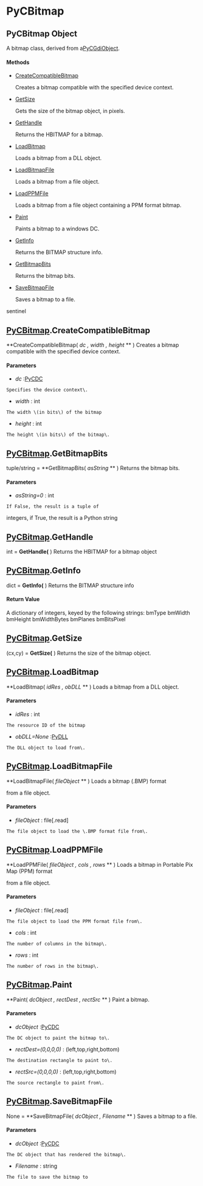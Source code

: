 # PyCBitmap

## PyCBitmap Object

A bitmap class, derived from a[PyCGdiObject](#pycgdiobject)\.

#### Methods


  - [CreateCompatibleBitmap](PyCBitmap.md#pycbitmapcreatecompatiblebitmap)

    Creates a bitmap compatible with the specified device context\.&nbsp;

  - [GetSize](PyCBitmap.md#pycbitmapgetsize)

    Gets the size of the bitmap object, in pixels\.&nbsp;

  - [GetHandle](PyCBitmap.md#pycbitmapgethandle)

    Returns the HBITMAP for a bitmap\.&nbsp;

  - [LoadBitmap](PyCBitmap.md#pycbitmaploadbitmap)

    Loads a bitmap from a DLL object\.&nbsp;

  - [LoadBitmapFile](PyCBitmap.md#pycbitmaploadbitmapfile)

    Loads a bitmap from a file object\.&nbsp;

  - [LoadPPMFile](PyCBitmap.md#pycbitmaploadppmfile)

    Loads a bitmap from a file object containing a PPM format bitmap\.&nbsp;

  - [Paint](PyCBitmap.md#pycbitmappaint)

    Paints a bitmap to a windows DC\.&nbsp;

  - [GetInfo](PyCBitmap.md#pycbitmapgetinfo)

    Returns the BITMAP structure info\.&nbsp;

  - [GetBitmapBits](PyCBitmap.md#pycbitmapgetbitmapbits)

    Returns the bitmap bits\.&nbsp;

  - [SaveBitmapFile](PyCBitmap.md#pycbitmapsavebitmapfile)

    Saves a bitmap to a file\. 

sentinel&nbsp;

## [PyCBitmap](#pycbitmap)\.CreateCompatibleBitmap

 **CreateCompatibleBitmap\( *dc*  *, width*  *, height* ** \)
Creates a bitmap compatible with the specified device context\.

#### Parameters


  -  *dc* :[PyCDC](#pycdc)

    Specifies the device context\.

  -  *width* : int

    The width \(in bits\) of the bitmap

  -  *height* : int

    The height \(in bits\) of the bitmap\.

## [PyCBitmap](#pycbitmap)\.GetBitmapBits

tuple/string \= **GetBitmapBits\( *asString* ** \)
Returns the bitmap bits\.

#### Parameters


  -  *asString\=0* : int

    If False, the result is a tuple of 

integers, if True, the result is a Python string

## [PyCBitmap](#pycbitmap)\.GetHandle

int \= **GetHandle\(** \)
Returns the HBITMAP for a bitmap object

## [PyCBitmap](#pycbitmap)\.GetInfo

dict \= **GetInfo\(** \)
Returns the BITMAP structure info

#### Return Value
A dictionary of integers, keyed by the following strings:
bmType
bmWidth
bmHeight
bmWidthBytes
bmPlanes
bmBitsPixel


## [PyCBitmap](#pycbitmap)\.GetSize

\(cx,cy\) \= **GetSize\(** \)
Returns the size of the bitmap object\.

## [PyCBitmap](#pycbitmap)\.LoadBitmap

 **LoadBitmap\( *idRes*  *, obDLL* ** \)
Loads a bitmap from a DLL object\.

#### Parameters


  -  *idRes* : int

    The resource ID of the bitmap

  -  *obDLL\=None* :[PyDLL](#pydll)

    The DLL object to load from\.

## [PyCBitmap](#pycbitmap)\.LoadBitmapFile

 **LoadBitmapFile\( *fileObject* ** \)
Loads a bitmap \(\.BMP\) format 

from a file object\.

#### Parameters


  -  *fileObject* : file\[\.read\]

    The file object to load the \.BMP format file from\.

## [PyCBitmap](#pycbitmap)\.LoadPPMFile

 **LoadPPMFile\( *fileObject*  *, cols*  *, rows* ** \)
Loads a bitmap in Portable Pix Map \(PPM\) format 

from a file object\.

#### Parameters


  -  *fileObject* : file\[\.read\]

    The file object to load the PPM format file from\.

  -  *cols* : int

    The number of columns in the bitmap\.

  -  *rows* : int

    The number of rows in the bitmap\.

## [PyCBitmap](#pycbitmap)\.Paint

 **Paint\( *dcObject*  *, rectDest*  *, rectSrc* ** \)
Paint a bitmap\.

#### Parameters


  -  *dcObject* :[PyCDC](#pycdc)

    The DC object to paint the bitmap to\.

  -  *rectDest\=\(0,0,0,0\)* : \(left,top,right,bottom\)

    The destination rectangle to paint to\.

  -  *rectSrc\=\(0,0,0,0\)* : \(left,top,right,bottom\)

    The source rectangle to paint from\.

## [PyCBitmap](#pycbitmap)\.SaveBitmapFile

None \= **SaveBitmapFile\( *dcObject*  *, Filename* ** \)
Saves a bitmap to a file\.

#### Parameters


  -  *dcObject* :[PyCDC](#pycdc)

    The DC object that has rendered the bitmap\.

  -  *Filename* : string

    The file to save the bitmap to